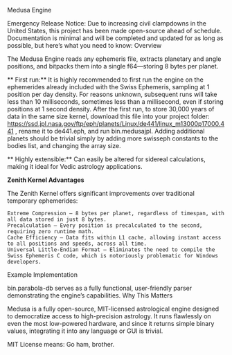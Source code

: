 Medusa Engine

Emergency Release Notice:
Due to increasing civil clampdowns in the United States, this project has been made open-source ahead of schedule. Documentation is minimal and will be completed and updated for as long as possible, but here’s what you need to know:
Overview

The Medusa Engine reads any ephemeris file, extracts planetary and angle positions, and bitpacks them into a single f64—storing 8 bytes per planet. 

**    First run:** It is highly recommended to first run the engine on the ephemerides already included with the Swiss Ephemeris, sampling at 1 position per day density.
     For reasons unknown, subsequent runs will take less than 10 milliseconds, sometimes less than a millisecond, even if storing positions at 1 second density.
     After the first run, to store 30,000 years of data in the same size kernel, download this file into your project folder: https://ssd.jpl.nasa.gov/ftp/eph/planets/Linux/de441/linux_m13000p17000.441 ,
     rename it to de441.eph, and run bin.medusajpl. Adding additional planets should be trivial simply by adding more swisseph constants to the bodies list, and changing the array size.  

      
   ** Highly extensible:** Can easily be altered for sidereal calculations, making it ideal for Vedic astrology applications.

**Zenith Kernel Advantages**

The Zenith Kernel offers significant improvements over traditional temporary ephemerides:

    Extreme Compression – 8 bytes per planet, regardless of timespan, with all data stored in just 8 bytes.
    Precalculation – Every position is precalculated to the second, requiring zero runtime math.
    Cache Efficiency – Data fits within L1 cache, allowing instant access to all positions and speeds, across all time.
    Universal Little-Endian Format – Eliminates the need to compile the Swiss Ephemeris C code, which is notoriously problematic for Windows developers.

Example Implementation

bin.parabola-db serves as a fully functional, user-friendly parser demonstrating the engine’s capabilities.
Why This Matters

Medusa is a fully open-source, MIT-licensed astrological engine designed to democratize access to high-precision astrology. It runs flawlessly on even the most low-powered hardware, and since it returns simple binary values, integrating it into any language or GUI is trivial.

MIT License means: Go ham, brother.
